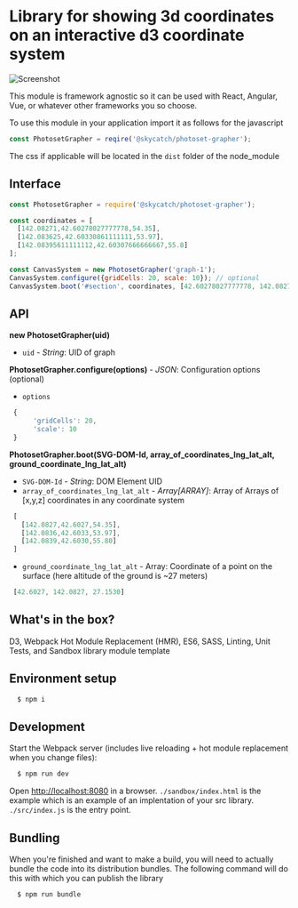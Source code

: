 # Library for showing 3d coordinates on an interactive d3 coordinate system
 
![Screenshot]()

This module is framework agnostic so it can be used with React, Angular, Vue, or whatever other frameworks you so choose.

To use this module in your application import it as follows for the javascript

```javascript
const PhotosetGrapher = reqire('@skycatch/photoset-grapher');
```

The css if applicable will be located in the `dist` folder of the node_module

## Interface


```javascript
const PhotosetGrapher = require('@skycatch/photoset-grapher');

const coordinates = [
  [142.08271,42.60278027777778,54.35],
  [142.083625,42.60330861111111,53.97],
  [142.08395611111112,42.60307666666667,55.8]
];

const CanvasSystem = new PhotosetGrapher('graph-1');
CanvasSystem.configure({gridCells: 20, scale: 10}); // optional
CanvasSystem.boot('#section', coordinates, [42.60278027777778, 142.08271, 27.153865699049703]);

```


## API 

**new PhotosetGrapher(uid)**

* `uid` - _String_: UID of graph

**PhotosetGrapher.configure(options)** - _JSON_: Configuration options (optional)

* `options`

```javascript
 {
      'gridCells': 20,
      'scale': 10
 }
```


**PhotosetGrapher.boot(SVG-DOM-Id, array_of_coordinates_lng_lat_alt, ground_coordinate_lng_lat_alt)**

* `SVG-DOM-Id` - _String_: DOM Element UID
* `array_of_coordinates_lng_lat_alt` - _Array[ARRAY]_: Array of Arrays of [x,y,z] coordinates in any coordinate system

```javascript
 [
   [142.0827,42.6027,54.35],
   [142.0836,42.6033,53.97],
   [142.0839,42.6030,55.80]
 ]
```
* `ground_coordinate_lng_lat_alt` - Array: Coordinate of a point on the surface (here altitude of the ground is ~27 meters)

```javascript
 [42.6027, 142.0827, 27.1530]
```

## What's in the box?

D3, Webpack Hot Module Replacement (HMR), ES6, SASS, Linting, Unit Tests, and Sandbox library module template

## Environment setup 

```sh
  $ npm i
```

## Development

Start the Webpack server (includes live reloading + hot module replacement when you change files):

```sh
  $ npm run dev
```

Open [http://localhost:8080](http://localhost:8080) in a browser.  `./sandbox/index.html` is the example which is an example of an implentation of your src library.
`./src/index.js` is the entry point.

## Bundling 

When you're finished and want to make a build, you will need to actually bundle the code into its distribution bundles.  The following command will do this with which you can publish the library

```sh
  $ npm run bundle
```

